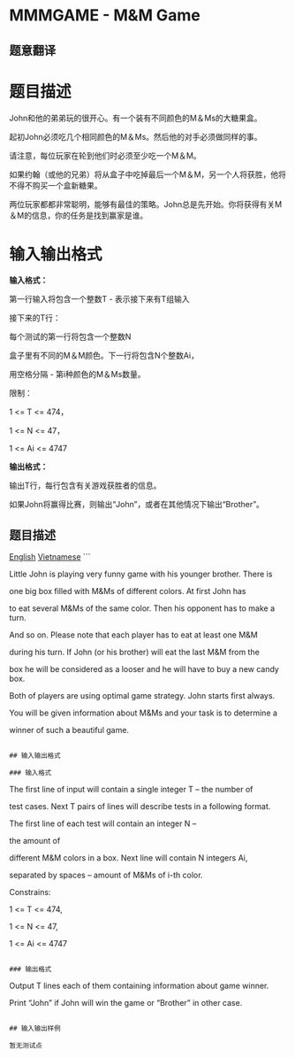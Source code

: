 # MMMGAME - M&amp;M Game

## 题意翻译

# **题目描述**

John和他的弟弟玩的很开心。有一个装有不同颜色的M＆Ms的大糖果盒。

起初John必须吃几个相同颜色的M＆Ms。然后他的对手必须做同样的事。

请注意，每位玩家在轮到他们时必须至少吃一个M＆M。

如果约翰（或他的兄弟）将从盒子中吃掉最后一个M＆M，另一个人将获胜，他将不得不购买一个盒新糖果。

两位玩家都都非常聪明，能够有最佳的策略。John总是先开始。你将获得有关M＆M的信息，你的任务是找到赢家是谁。

# 输入输出格式

**输入格式：**

第一行输入将包含一个整数T - 表示接下来有T组输入

接下来的T行：

每个测试的第一行将包含一个整数N

盒子里有不同的M＆M颜色。下一行将包含N个整数Ai，

用空格分隔 - 第i种颜色的M＆Ms数量。

限制：

1 <= T <= 474，

1 <= N <= 47，

1 <= Ai <= 4747

**输出格式：**

输出T行，每行包含有关游戏获胜者的信息。

如果John将赢得比赛，则输出“John”，或者在其他情况下输出“Brother”。

## 题目描述

[English](/problems/MMMGAME/en/) [Vietnamese](/problems/MMMGAME/vn/) ```

Little John is playing very funny game with his younger brother. There is

one big box filled with M&Ms of different colors. At first John has

to eat several M&Ms of the same color. Then his opponent has to make a turn.

And so on. Please note that each player has to eat at least one M&M

during his turn. If John (or his brother) will eat the last M&M from the

box he will be considered as a looser and he will have to buy a new candy box.

Both of players are using optimal game strategy. John starts first always.

You will be given information about M&Ms and your task is to determine a

winner of such a beautiful game.

```

## 输入输出格式

### 输入格式

```

The first line of input will contain a single integer T – the number of

test cases. Next T pairs of lines will describe tests in a following format.

The first line of each test will contain an integer N –

the amount of

different M&M colors in a box. Next line will contain N integers Ai,

separated by spaces – amount of M&Ms of i-th color.

Constrains:

1 <= T <= 474,

1 <= N <= 47,

1 <= Ai <= 4747

```

### 输出格式

```

Output T lines each of them containing information about game winner.

Print “John” if John will win the game or “Brother” in other case.

```

## 输入输出样例

暂无测试点

